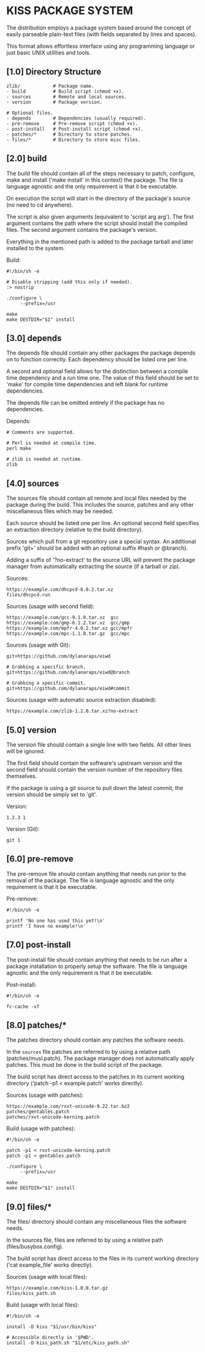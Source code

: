 KISS PACKAGE SYSTEM
===================

The distribution employs a package system based around the concept of easily
parseable plain-text files (with fields separated by lines and spaces).

This format allows effortless interface using any programming language or just
basic UNIX utilities and tools.

[1.0] Directory Structure
-------------------------

    zlib/            # Package name.
    - build          # Build script (chmod +x).
    - sources        # Remote and local sources.
    - version        # Package version.

    # Optional files.
    - depends        # Dependencies (usually required).
    - pre-remove     # Pre-remove script (chmod +x).
    - post-install   # Post-install script (chmod +x).
    - patches/*      # Directory to store patches.
    - files/*        # Directory to store misc files.

[2.0] build
-----------

The build file should contain all of the steps necessary to patch, configure,
make and install ('make install' in this context) the package. The file is
language agnostic and the only requirement is that it be executable.

On execution the script will start in the directory of the package's source
(no need to cd anywhere).

The script is also given arguments (equivalent to 'script arg arg'). The first
argument contains the path where the script should install the compiled files.
The second argument contains the package's version.

Everything in the mentioned path is added to the package tarball and later
installed to the system.

Build:

    #!/bin/sh -e
    
    # Disable stripping (add this only if needed).
    :> nostrip

    ./configure \
         --prefix=/usr                                                         

    make
    make DESTDIR="$1" install

[3.0] depends
-------------

The depends file should contain any other packages the package depends on to
function correctly. Each dependency should be listed one per line.

A second and optional field allows for the distinction between a compile time
dependency and a run time one. The value of this field should be set to 'make'
for compile time dependencies and left blank for runtime dependencies.

The depends file can be omitted entirely if the package has no dependencies.

Depends:

    # Comments are supported.
    
    # Perl is needed at compile time.
    perl make
    
    # zlib is needed at runtime.
    zlib

[4.0] sources
-------------

The sources file should contain all remote and local files needed by the
package during the build. This includes the source, patches and any other
miscellaneous files which may be needed.

Each source should be listed one per line. An optional second field specifies
an extraction directory (relative to the build directory).

Sources which pull from a git repository use a special syntax. An additional
prefix 'git+' should be added with an optional suffix #hash or @branch).

Adding a suffix of '?no-extract' to the source URL will prevent the package
manager from automatically extracting the source (if a tarball or zip).

Sources:
    
    https://example.com/dhcpcd-8.0.2.tar.xz
    files/dhcpcd.run

Sources (usage with second field):
    
    https://example.com/gcc-9.1.0.tar.xz  gcc
    https://example.com/gmp-6.1.2.tar.xz  gcc/gmp
    https://example.com/mpfr-4.0.2.tar.xz gcc/mpfr
    https://example.com/mpc-1.1.0.tar.gz  gcc/mpc

Sources (usage with Git):

    git+https://github.com/dylanaraps/eiwd
    
    # Grabbing a specific branch.
    git+https://github.com/dylanaraps/eiwd@branch
    
    # Grabbing a specific commit.
    git+https://github.com/dylanaraps/eiwd#commit
    
Sources (usage with automatic source extraction disabled):

    https://example.com/zlib-1.2.0.tar.xz?no-extract

[5.0] version
-------------

The version file should contain a single line with two fields. All other lines
will be ignored.

The first field should contain the software's upstream version and the second
field should contain the version number of the repository files themselves.

If the package is using a git source to pull down the latest commit, the
version should be simply set to 'git'.

Version:

    1.2.3 1

Version (Git):

    git 1

[6.0] pre-remove
----------------

The pre-remove file should contain anything that needs run prior to the
removal of the package. The file is language agnostic and the only requirement
is that it be executable.

Pre-remove:

    #!/bin/sh -e
    
    printf 'No one has used this yet!\n'
    printf 'I have no example!\n'

[7.0] post-install
------------------

The post-install file should contain anything that needs to be run after a
package installation to properly setup the software. The file is language
agnostic and the only requirement is that it be executable.

Post-install:

    #!/bin/sh -e
    
    fc-cache -vf

[8.0] patches/*
---------------

The patches directory should contain any patches the software needs.

In the `sources` file patches are referred to by using a relative path
(patches/musl.patch). The package manager does not automatically apply patches.
This must be done in the build script of the package.

The build script has direct access to the patches in its current working
directory ('patch -p1 < example.patch' works directly).

Sources (usage with patches):

    https://example.com/rxvt-unicode-9.22.tar.bz2
    patches/gentables.patch
    patches/rxvt-unicode-kerning.patch

Build (usage with patches):

    #!/bin/sh -e
    
    patch -p1 < rxvt-unicode-kerning.patch
    patch -p1 < gentables.patch
    
    ./configure \
         --prefix=/usr
         
    make
    make DESTDIR="$1" install

[9.0] files/*
-------------

The files/ directory should contain any miscellaneous files the software needs.

In the sources file, files are referred to by using a relative path
(files/busybox.config).

The build script has direct access to the files in its current working
directory ('cat example_file' works directly).

Sources (usage with local files):

    https://example.com/kiss-1.0.0.tar.gz
    files/kiss_path.sh
    
Build (usage with local files):

    #!/bin/sh -e
    
    install -D kiss "$1/usr/bin/kiss"
    
    # Accessible directly in '$PWD'.
    install -D kiss_path.sh "$1/etc/kiss_path.sh"
